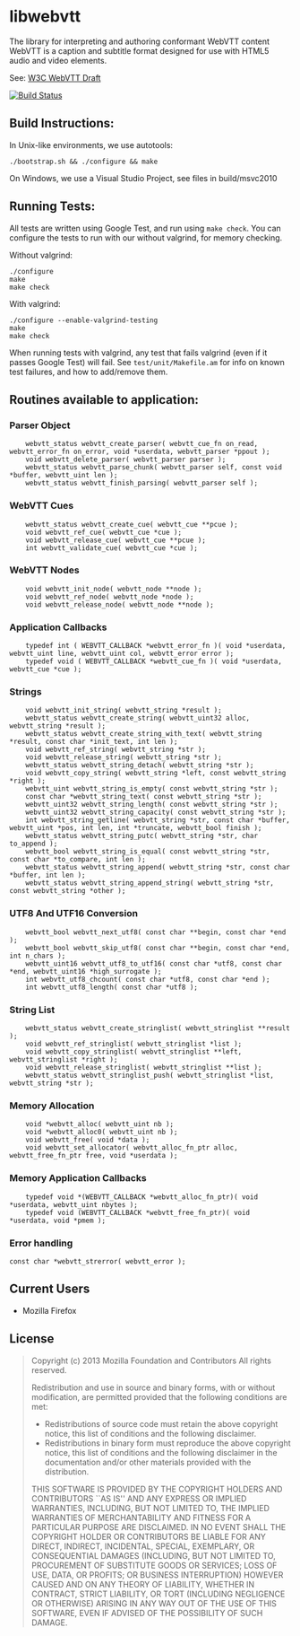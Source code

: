 # libwebvtt
The library for interpreting and authoring conformant WebVTT content
WebVTT is a caption and subtitle format designed for use with HTML5
audio and video elements.

See: [W3C WebVTT Draft](http://dev.w3.org/html5/webvtt/)

[![Build Status](https://travis-ci.org/mozilla/webvtt.png?branch=dev)](https://travis-ci.org/mozilla/webvtt)

## Build Instructions:

In Unix-like environments, we use autotools:

```
./bootstrap.sh && ./configure && make
```

On Windows, we use a Visual Studio Project, see files in build/msvc2010

## Running Tests:

All tests are written using Google Test, and run using `make check`. You can configure the tests to run with our without valgrind, for memory checking.

Without valgrind:

```
./configure
make
make check
```

With valgrind:

```
./configure --enable-valgrind-testing
make
make check
```

When running tests with valgrind, any test that fails valgrind (even if it passes Google Test) will fail. See `test/unit/Makefile.am` for info on known test failures, and how to add/remove them.

## Routines available to application:
### Parser Object
        webvtt_status webvtt_create_parser( webvtt_cue_fn on_read, webvtt_error_fn on_error, void *userdata, webvtt_parser *ppout );
        void webvtt_delete_parser( webvtt_parser parser );
        webvtt_status webvtt_parse_chunk( webvtt_parser self, const void *buffer, webvtt_uint len );
        webvtt_status webvtt_finish_parsing( webvtt_parser self );

### WebVTT Cues
        webvtt_status webvtt_create_cue( webvtt_cue **pcue );
        void webvtt_ref_cue( webvtt_cue *cue );
        void webvtt_release_cue( webvtt_cue **pcue );
        int webvtt_validate_cue( webvtt_cue *cue );

### WebVTT Nodes
        void webvtt_init_node( webvtt_node **node );
        void webvtt_ref_node( webvtt_node *node );
        void webvtt_release_node( webvtt_node **node );

### Application Callbacks
        typedef int ( WEBVTT_CALLBACK *webvtt_error_fn )( void *userdata, webvtt_uint line, webvtt_uint col, webvtt_error error );
        typedef void ( WEBVTT_CALLBACK *webvtt_cue_fn )( void *userdata, webvtt_cue *cue );
        
### Strings
        void webvtt_init_string( webvtt_string *result );
        webvtt_status webvtt_create_string( webvtt_uint32 alloc, webvtt_string *result );
        webvtt_status webvtt_create_string_with_text( webvtt_string *result, const char *init_text, int len );
        void webvtt_ref_string( webvtt_string *str );
        void webvtt_release_string( webvtt_string *str );     
        webvtt_status webvtt_string_detach( webvtt_string *str );
        void webvtt_copy_string( webvtt_string *left, const webvtt_string *right );    
        webvtt_uint webvtt_string_is_empty( const webvtt_string *str );
        const char *webvtt_string_text( const webvtt_string *str );
        webvtt_uint32 webvtt_string_length( const webvtt_string *str );
        webvtt_uint32 webvtt_string_capacity( const webvtt_string *str );
        int webvtt_string_getline( webvtt_string *str, const char *buffer, webvtt_uint *pos, int len, int *truncate, webvtt_bool finish );
        webvtt_status webvtt_string_putc( webvtt_string *str, char to_append );
        webvtt_bool webvtt_string_is_equal( const webvtt_string *str, const char *to_compare, int len );
        webvtt_status webvtt_string_append( webvtt_string *str, const char *buffer, int len );
        webvtt_status webvtt_string_append_string( webvtt_string *str, const webvtt_string *other );

### UTF8 And UTF16 Conversion
        webvtt_bool webvtt_next_utf8( const char **begin, const char *end );
        webvtt_bool webvtt_skip_utf8( const char **begin, const char *end, int n_chars );
        webvtt_uint16 webvtt_utf8_to_utf16( const char *utf8, const char *end, webvtt_uint16 *high_surrogate );
        int webvtt_utf8_chcount( const char *utf8, const char *end );
        int webvtt_utf8_length( const char *utf8 );

### String List
        webvtt_status webvtt_create_stringlist( webvtt_stringlist **result );
        void webvtt_ref_stringlist( webvtt_stringlist *list );
        void webvtt_copy_stringlist( webvtt_stringlist **left, webvtt_stringlist *right );
        void webvtt_release_stringlist( webvtt_stringlist **list );
        webvtt_status webvtt_stringlist_push( webvtt_stringlist *list, webvtt_string *str );
        
### Memory Allocation
        void *webvtt_alloc( webvtt_uint nb );
        void *webvtt_alloc0( webvtt_uint nb );
        void webvtt_free( void *data );
        void webvtt_set_allocator( webvtt_alloc_fn_ptr alloc, webvtt_free_fn_ptr free, void *userdata );

### Memory Application Callbacks
        typedef void *(WEBVTT_CALLBACK *webvtt_alloc_fn_ptr)( void *userdata, webvtt_uint nbytes );
        typedef void (WEBVTT_CALLBACK *webvtt_free_fn_ptr)( void *userdata, void *pmem );

### Error handling
	const char *webvtt_strerror( webvtt_error );

## Current Users
  * Mozilla Firefox
  
## License
> Copyright (c) 2013 Mozilla Foundation and Contributors
> All rights reserved.
>
> Redistribution and use in source and binary forms, with or without
> modification, are permitted provided that the following conditions are
> met:
>
> - Redistributions of source code must retain the above copyright
> notice, this list of conditions and the following disclaimer.
> - Redistributions in binary form must reproduce the above copyright
> notice, this list of conditions and the following disclaimer in the
> documentation and/or other materials provided with the distribution.
>
> THIS SOFTWARE IS PROVIDED BY THE COPYRIGHT HOLDERS AND CONTRIBUTORS
> ``AS IS'' AND ANY EXPRESS OR IMPLIED WARRANTIES, INCLUDING, BUT NOT
> LIMITED TO, THE IMPLIED WARRANTIES OF MERCHANTABILITY AND FITNESS FOR
> A PARTICULAR PURPOSE ARE DISCLAIMED. IN NO EVENT SHALL THE COPYRIGHT
> HOLDER OR CONTRIBUTORS BE LIABLE FOR ANY DIRECT, INDIRECT, INCIDENTAL,
> SPECIAL, EXEMPLARY, OR CONSEQUENTIAL DAMAGES (INCLUDING, BUT NOT
> LIMITED TO, PROCUREMENT OF SUBSTITUTE GOODS OR SERVICES; LOSS OF USE,
> DATA, OR PROFITS; OR BUSINESS INTERRUPTION) HOWEVER CAUSED AND ON ANY
> THEORY OF LIABILITY, WHETHER IN CONTRACT, STRICT LIABILITY, OR TORT
> (INCLUDING NEGLIGENCE OR OTHERWISE) ARISING IN ANY WAY OUT OF THE USE
> OF THIS SOFTWARE, EVEN IF ADVISED OF THE POSSIBILITY OF SUCH DAMAGE.

